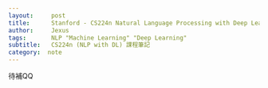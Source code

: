 ```yaml
---
layout:     post
title:      Stanford - CS224n Natural Language Processing with Deep Learning - Course Notes
author:     Jexus
tags: 		NLP "Machine Learning" "Deep Learning"
subtitle:   CS224n (NLP with DL) 課程筆記
category:  note
---
```

待補QQ